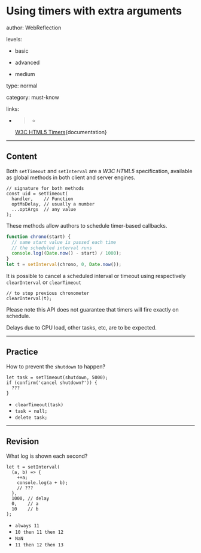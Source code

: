 # Using timers with extra arguments
author: WebReflection

levels:

  - basic

  - advanced

  - medium

type: normal

category: must-know

links:

  - >-
    [W3C HTML5
    Timers](https://dev.w3.org/html5/spec-LC/timers.html#timers){documentation}

---
## Content

Both `setTimeout` and `setInterval` are a _W3C HTML5_ specification, available as global methods in both client and server engines.

```
// signature for both methods
const uid = setTimeout(
  handler,    // Function
  optMsDelay, // usually a number
  ...optArgs  // any value
);
```
These methods allow authors to schedule timer-based callbacks.
```js
function chrono(start) {
  // same start value is passed each time
  // the scheduled interval runs
  console.log((Date.now() - start) / 1000);
}
let t = setInterval(chrono, 0, Date.now());
```
It is possible to cancel a scheduled interval or timeout using respectively `clearInterval` or `clearTimeout`
```
// to stop previous chronometer
clearInterval(t);
```

Please note this API does not guarantee that timers will fire exactly on schedule.

Delays due to CPU load, other tasks, etc, are to be expected.

---
## Practice

How to prevent the `shutdown` to happen?
```
let task = setTimeout(shutdown, 5000);
if (confirm('cancel shutdown?')) {
  ???
}
```
* `clearTimeout(task)`
* `task = null;`
* `delete task;`

---
## Revision

What log is shown each second?
```
let t = setInterval(
  (a, b) => {
    ++a;
    console.log(a + b);
    // ???
  },
  1000, // delay
  0,    // a
  10    // b
);
```
* `always 11`
* `10 then 11 then 12`
* `NaN`
* `11 then 12 then 13`